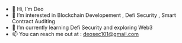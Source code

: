 - 👋 Hi, I’m Deo 
- 👀 I’m interested in Blockchain Developement , Defi Security , Smart Contract Auditing 
- 🌱 I’m currently learning Defi Security and exploring Web3 
- 📫 You can reach me out at : deosec101@gmail.com

<!---
deosec101/deosec101 is a ✨ special ✨ repository because its `README.md` (this file) appears on your GitHub profile.
You can click the Preview link to take a look at your changes.
--->
